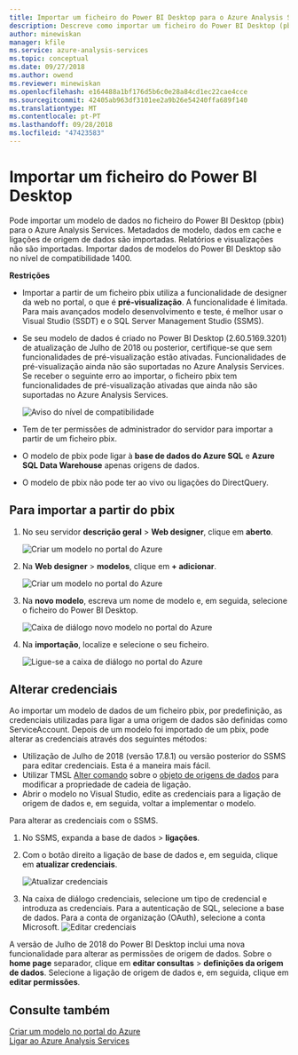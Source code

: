 ```yaml
---
title: Importar um ficheiro do Power BI Desktop para o Azure Analysis Services | Documentos da Microsoft
description: Descreve como importar um ficheiro do Power BI Desktop (pbix) com o portal do Azure.
author: minewiskan
manager: kfile
ms.service: azure-analysis-services
ms.topic: conceptual
ms.date: 09/27/2018
ms.author: owend
ms.reviewer: minewiskan
ms.openlocfilehash: e164488a1bf176d5b6c0e28a84cd1ec22cae4cce
ms.sourcegitcommit: 42405ab963df3101ee2a9b26e54240ffa689f140
ms.translationtype: MT
ms.contentlocale: pt-PT
ms.lasthandoff: 09/28/2018
ms.locfileid: "47423583"
---
```

# <a name="import-a-power-bi-desktop-file"></a>Importar um ficheiro do Power BI Desktop

Pode importar um modelo de dados no ficheiro do Power BI Desktop (pbix) para o Azure Analysis Services. Metadados de modelo, dados em cache e ligações de origem de dados são importadas. Relatórios e visualizações não são importadas. Importar dados de modelos do Power BI Desktop são no nível de compatibilidade 1400.

**Restrições**   

- Importar a partir de um ficheiro pbix utiliza a funcionalidade de designer da web no portal, o que é **pré-visualização**. A funcionalidade é limitada. Para mais avançados modelo desenvolvimento e teste, é melhor usar o Visual Studio (SSDT) e o SQL Server Management Studio (SSMS).
- Se seu modelo de dados é criado no Power BI Desktop (2.60.5169.3201) de atualização de Julho de 2018 ou posterior, certifique-se que sem funcionalidades de pré-visualização estão ativadas. Funcionalidades de pré-visualização ainda não são suportadas no Azure Analysis Services.  
Se receber o seguinte erro ao importar, o ficheiro pbix tem funcionalidades de pré-visualização ativadas que ainda não são suportadas no Azure Analysis Services.

    ![Aviso do nível de compatibilidade](./media/analysis-services-import-pbix/aas-import-pbix-cl-warning.png)   
- Tem de ter permissões de administrador do servidor para importar a partir de um ficheiro pbix.
- O modelo de pbix pode ligar à **base de dados do Azure SQL** e **Azure SQL Data Warehouse** apenas origens de dados.
- O modelo de pbix não pode ter ao vivo ou ligações do DirectQuery. 


## <a name="to-import-from-pbix"></a>Para importar a partir do pbix

1. No seu servidor **descrição geral** > **Web designer**, clique em **aberto**.

    ![Criar um modelo no portal do Azure](./media/analysis-services-create-model-portal/aas-create-portal-overview-wd.png)

2. Na **Web designer** > **modelos**, clique em **+ adicionar**.

    ![Criar um modelo no portal do Azure](./media/analysis-services-create-model-portal/aas-create-portal-models.png)

3. Na **novo modelo**, escreva um nome de modelo e, em seguida, selecione o ficheiro do Power BI Desktop.

    ![Caixa de diálogo novo modelo no portal do Azure](./media/analysis-services-import-pbix/aas-import-pbix-new-model.png)

4. Na **importação**, localize e selecione o seu ficheiro.

     ![Ligue-se a caixa de diálogo no portal do Azure](./media/analysis-services-import-pbix/aas-import-pbix-select-file.png)

## <a name="change-credentials"></a>Alterar credenciais

Ao importar um modelo de dados de um ficheiro pbix, por predefinição, as credenciais utilizadas para ligar a uma origem de dados são definidas como ServiceAccount. Depois de um modelo foi importado de um pbix, pode alterar as credenciais através dos seguintes métodos:

- Utilização de Julho de 2018 (versão 17.8.1) ou versão posterior do SSMS para editar credenciais. Esta é a maneira mais fácil.
- Utilizar TMSL [Alter comando](https://docs.microsoft.com/sql/analysis-services/tabular-models-scripting-language-commands/alter-command-tmsl) sobre o [objeto de origens de dados](https://docs.microsoft.com/sql/analysis-services/tabular-models-scripting-language-objects/datasources-object-tmsl) para modificar a propriedade de cadeia de ligação. 
- Abrir o modelo no Visual Studio, edite as credenciais para a ligação de origem de dados e, em seguida, voltar a implementar o modelo.

Para alterar as credenciais com o SSMS. 

1. No SSMS, expanda a base de dados > **ligações**. 
2. Com o botão direito a ligação de base de dados e, em seguida, clique em **atualizar credenciais**. 

    ![Atualizar credenciais](./media/analysis-services-import-pbix/aas-import-pbix-creds.png)

3. Na caixa de diálogo credenciais, selecione um tipo de credencial e introduza as credenciais. Para a autenticação de SQL, selecione a base de dados. Para a conta de organização (OAuth), selecione a conta Microsoft.
    ![Editar credenciais](./media/analysis-services-import-pbix/aas-import-pbix-edit-creds.png)

A versão de Julho de 2018 do Power BI Desktop inclui uma nova funcionalidade para alterar as permissões de origem de dados. Sobre o **home page** separador, clique em **editar consultas**  > **definições da origem de dados**. Selecione a ligação de origem de dados e, em seguida, clique em **editar permissões**.


## <a name="see-also"></a>Consulte também

[Criar um modelo no portal do Azure](analysis-services-create-model-portal.md)   
[Ligar ao Azure Analysis Services](analysis-services-connect.md)  
